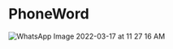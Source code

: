 # PhoneWord
 
![WhatsApp Image 2022-03-17 at 11 27 16 AM](https://user-images.githubusercontent.com/71700525/158799308-b0546fcf-21b9-453b-a75f-9f2522474480.jpeg)

